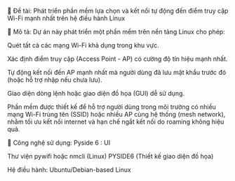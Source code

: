 ﻿📌 Đề tài:
Phát triển phần mềm lựa chọn và kết nối tự động đến điểm truy cập Wi-Fi mạnh nhất trên hệ điều hành Linux


📘 Mô tả:
Dự án này phát triển một phần mềm trên nền tảng Linux cho phép:

Quét tất cả các mạng Wi-Fi khả dụng trong khu vực.

Xác định điểm truy cập (Access Point - AP) có cường độ tín hiệu mạnh nhất.

Tự động kết nối đến AP mạnh nhất mà người dùng đã lưu mật khẩu trước đó (hoặc hỗ trợ nhập nếu chưa lưu).

Giao diện dòng lệnh hoặc giao diện đồ họa (GUI) dễ sử dụng.

Phần mềm được thiết kế để hỗ trợ người dùng trong môi trường có nhiều mạng Wi-Fi trùng tên (SSID) hoặc nhiều AP cùng hệ thống (mesh network), nhằm tối ưu kết nối internet và hạn chế ngắt kết nối do roaming không hiệu quả.

🔧 Công nghệ sử dụng:
Pyside 6 : UI

Thư viện pywifi hoặc nmcli (Linux)
PYSIDE6 (Thiết kế giao diện đồ họa)

Hệ điều hành: Ubuntu/Debian-based Linux




